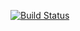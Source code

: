 [![Build Status](https://travis-ci.com/colintalex/sinatra_website.svg?branch=master)](https://travis-ci.com/colintalex/sinatra_website)
